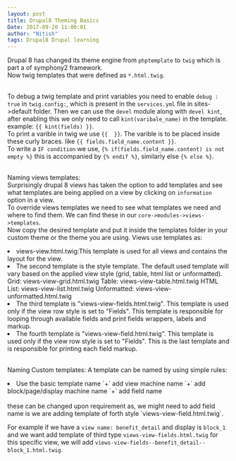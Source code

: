 ```yaml
---
layout: post
title: Drupal8 Theming Basics
Date: 2017-09-20 11:00:01
author: "Nitish"
tags: Drupal8 Drupal learning
---
```


Drupal 8 has changed its theme engine from `phptemplate` to `twig` which is part a of symphony2 framework.<br />
Now twig templates that were defined as `*.html.twig`.<br /><br />

To debug a twig template and print variables you need to enable `debug : true` in `twig.config:`, which is present
in the `services.yml` file in sites->default folder.
Then we can use the `devel` module along with `devel kint`, after enabling this we only need to
call `kint(varibale_name)` in the template. example: `{{ kint(fields) }}`.
<br />
To print a varible in twig we use `{{  }}`. The varible is to be placed inside these curly braces.
like `{{ fields.field_name.content }}`.<br />
To write a `IF condition` we use, `{% if(fields.field_name.content) is not empty %}` this is accompanied by `{% endif %}`, similarly else `{% else %}`.<br /><br />

Naming views templates: <br />
Surprisingly drupal 8 views has taken the option to add templates and see what templates are being applied on a view by clicking on `information` option in a view.<br />
To override views templates we need to see what templates we need and where to find them.
We can find these in our `core->modules->views->templates`.<br />
Now copy the desired template and put it inside the templates folder in your custom theme or the theme you are using. Views use templates as:
<li>views-view.html.twig:This template is used for all views and contains the layout for the view.</li>
<li>The second template is the style template. The default used template will vary based on the applied view style (grid, table, html list or unformatted).
Grid: views-view-grid.html.twig
Table: views-view-table.html.twig
HTML List: views-view-list.html.twig
Unformatted: views-view-unformatted.html.twig</li>
<li>The third template is "views-view-fields.html.twig". This template is used only if the view row style is set to "Fields". This template is responsible for looping through available fields and print fields wrappers, labels and markup.</li>
<li>The fourth template is "views-view-field.html.twig". This template is used only if the view row style is set to "Fields". This is the last template and is responsible for printing each field markup.</li>
<br />

Naming Custom templates:
A template can be named by using simple rules:
<li>Use the basic template name `+` add view machine name `+` add block/page/display machine name `+` add field name</li> <br />
these can be changed upon requirement as, we might need to add field name is we are adding template of forth style `views-view-field.html.twig`. <br />

For example if we have a `view name: benefit_detail` and display is `block_1` and we want add template of third type `views-view-fields.html.twig` for this specific view, we will add
`views-view-fields--benefit_detail--block_1.html.twig`.

<br />
